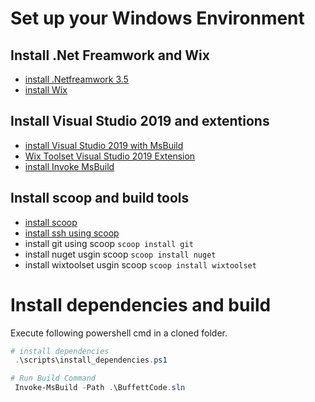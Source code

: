 # Set up your Windows Environment
## Install .Net Freamwork and Wix
- [install .Netfreamwork 3.5](https://dotnet.microsoft.com/download/dotnet-framework/net35-sp1)
- [install Wix](https://github.com/wixtoolset/wix3/releases/tag/wix3112rtm)

## Install Visual Studio 2019 and extentions
- [install Visual Studio 2019 with MsBuild](https://visualstudio.microsoft.com/downloads/)
- [Wix Toolset Visual Studio 2019 Extension](https://marketplace.visualstudio.com/items?itemName=WixToolset.WixToolsetVisualStudio2019Extension)
- [install Invoke MsBuild](https://www.powershellgallery.com/packages/Invoke-MsBuild/)

## Install scoop and build tools
- [install scoop](https://scoop.sh)
- [install ssh using scoop](https://github.com/lukesampson/scoop/wiki/SSH-on-Windows)
- install git using scoop `scoop install git`
- install nuget usgin scoop `scoop install nuget`
- install wixtoolset usgin scoop `scoop install wixtoolset`

# Install dependencies and build 
Execute following powershell cmd in a cloned folder.

```powershell
# install dependencies
 .\scripts\install_dependencies.ps1

# Run Build Command
 Invoke-MsBuild -Path .\BuffettCode.sln
```